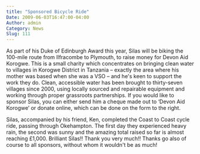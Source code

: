 ```yaml
---
title: "Sponsored Bicycle Ride"
Date: 2009-06-03T16:47:00-04:00
Author: admin
Category: News
Slug: 111
---
```


As part of his Duke of Edinburgh Award this year, Silas will be biking the 100-mile route from Ilfracombe to Plymouth, to raise money for Devon Aid Korogwe. This is a small charity which concentrates on bringing clean water to villages in Korogwe District in Tanzania – exactly the area where his mother was based when she was a VSO – and he's keen to support the work they do. Clean, accessible water has been brought to thirty-seven villages since 2000, using locally sourced and repairable equipment and working through proper grassroots partnerships.
If you would like to sponsor Silas, you can either send him a cheque made out to ‘Devon Aid Korogwe’ or donate online, which can be done on the form to the right.

Silas, accompanied by his friend, Ken, completed the Coast to Coast cycle ride, passing through Okehampton. The first day they experienced heavy rain, the second was sunny and the amazing total raised so far is almost reaching £1,000. Brilliant Silas!! Thank you very much!! Thanks go also of course to all sponsors, without whom it wouldn't be as much!

